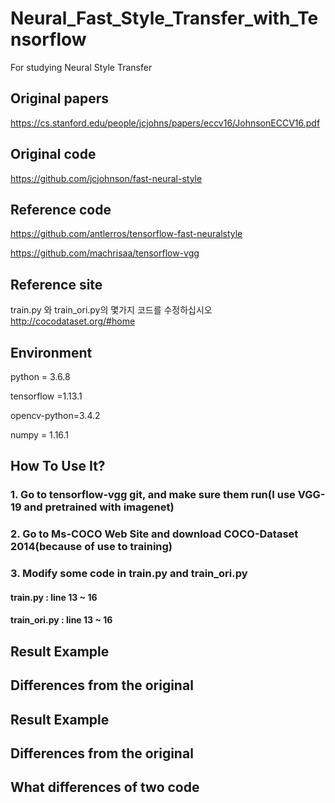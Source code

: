 # Neural_Fast_Style_Transfer_with_Tensorflow
For studying Neural Style Transfer

## Original papers

https://cs.stanford.edu/people/jcjohns/papers/eccv16/JohnsonECCV16.pdf

## Original code

https://github.com/jcjohnson/fast-neural-style

## Reference code

https://github.com/antlerros/tensorflow-fast-neuralstyle

https://github.com/machrisaa/tensorflow-vgg

## Reference site
train.py 와 train_ori.py의 몇가지 코드를 수정하십시오
http://cocodataset.org/#home

## Environment

python = 3.6.8

tensorflow =1.13.1

opencv-python=3.4.2

numpy = 1.16.1

## How To Use It?

### 1. Go to tensorflow-vgg git, and make sure them run(I use VGG-19 and pretrained with imagenet)

### 2. Go to Ms-COCO Web Site and download COCO-Dataset 2014(because of use to training)

### 3. Modify some code in train.py and train_ori.py
#### train.py : line 13 ~ 16
#### train_ori.py : line 13 ~ 16

## Result Example



## Differences from the original

## Result Example

## Differences from the original

## What differences of two code
